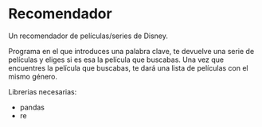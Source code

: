 # Recomendador
Un recomendador de películas/series de Disney.

Programa en el que introduces una palabra clave, te devuelve una serie de películas y eliges si es esa la película que buscabas. Una vez que encuentres la película que buscabas, te dará una lista de películas con el mismo género.

Librerias necesarias:
- pandas
- re
